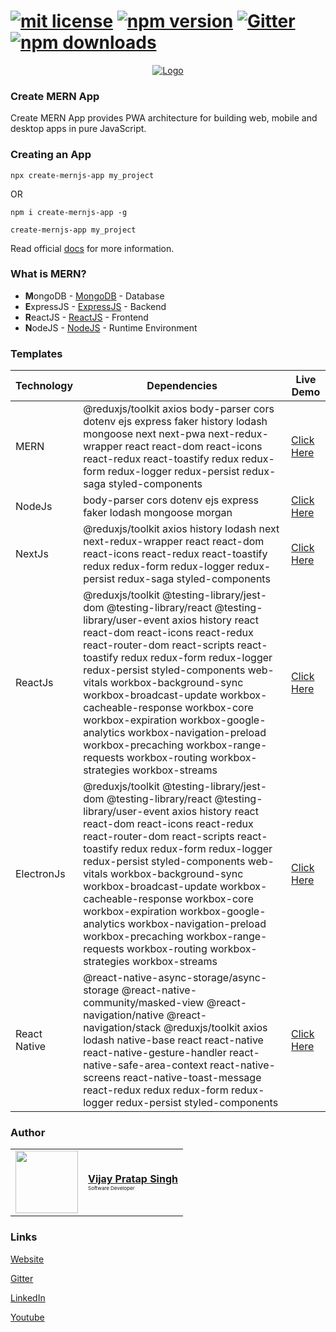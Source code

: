 # [![mit license](https://img.shields.io/github/license/mernjs/create-mern-app)](https://github.com/mernjs/create-mern-app/blob/master/LICENSE) [![npm version](https://img.shields.io/npm/v/create-mernjs-app)](https://www.npmjs.com/package/create-mernjs-app) [![Gitter](https://badges.gitter.im/mernjs/mernjs.svg)](https://gitter.im/mernjs/mernjs-community) [![npm downloads](https://img.shields.io/npm/dy/create-mernjs-app)](https://www.npmjs.com/package/create-mernjs-app)

<p align="center">
  <a href="https://mernjs.github.io/create-mern-app" rel="noopener">
 <img src="https://mernjs.github.io/create-mern-app/assets/logo1.png" alt="Logo"></a>
</p>

### Create MERN App
Create MERN App provides PWA architecture for building web, mobile and desktop apps in pure JavaScript.

### Creating an App
```
npx create-mernjs-app my_project
```
OR
```
npm i create-mernjs-app -g 
```

```
create-mernjs-app my_project 
```

Read official [docs](https://mernjs.github.io/create-mern-app) for more information.

### What is MERN?

- **M**ongoDB - [MongoDB](https://www.mongodb.com/) - Database
- **E**xpressJS - [ExpressJS](https://expressjs.com/) - Backend
- **R**eactJS - [ReactJS](https://reactjs.org/) - Frontend
- **N**odeJS - [NodeJS](https://nodejs.org/) - Runtime Environment

### Templates

| Technology | Dependencies | Live Demo |
| ------ | ------ | ------ |
| MERN | @reduxjs/toolkit axios body-parser cors dotenv ejs express faker history lodash mongoose next next-pwa next-redux-wrapper react react-dom react-icons react-redux react-toastify redux redux-form redux-logger redux-persist redux-saga styled-components | [Click Here](https://bit.ly/mern-full-setup) |
| NodeJs | body-parser cors dotenv ejs express faker lodash mongoose morgan | [Click Here](https://mernjs-nodejs-mongodb.herokuapp.com/) |
| NextJs | @reduxjs/toolkit axios history lodash next next-redux-wrapper react react-dom react-icons react-redux react-toastify redux redux-form redux-logger redux-persist redux-saga styled-components | [Click Here](https://mernjs-nextjs.herokuapp.com) |
| ReactJs | @reduxjs/toolkit @testing-library/jest-dom @testing-library/react @testing-library/user-event axios history react react-dom react-icons react-redux react-router-dom react-scripts react-toastify redux redux-form redux-logger redux-persist styled-components web-vitals workbox-background-sync workbox-broadcast-update workbox-cacheable-response workbox-core workbox-expiration workbox-google-analytics workbox-navigation-preload workbox-precaching workbox-range-requests workbox-routing workbox-strategies workbox-streams  | [Click Here](https://mernjs-reactjs.herokuapp.com) |
| ElectronJs | @reduxjs/toolkit @testing-library/jest-dom @testing-library/react @testing-library/user-event axios history react react-dom react-icons react-redux react-router-dom react-scripts react-toastify redux redux-form redux-logger redux-persist styled-components web-vitals workbox-background-sync workbox-broadcast-update workbox-cacheable-response workbox-core workbox-expiration workbox-google-analytics workbox-navigation-preload workbox-precaching workbox-range-requests workbox-routing workbox-strategies workbox-streams | [Click Here](https://electronjs-redux-app.herokuapp.com/) |
| React Native | @react-native-async-storage/async-storage @react-native-community/masked-view @react-navigation/native @react-navigation/stack @reduxjs/toolkit axios lodash native-base react react-native react-native-gesture-handler react-native-safe-area-context react-native-screens react-native-toast-message react-redux redux redux-form redux-logger redux-persist styled-components | [Click Here](https://play.google.com/store/apps/details?id=com.mernapp) |

### Author

<table>
  <tr>
    <td>
      <a href="https://www.linkedin.com/in/vprtsingh" target="_blank"><img src="https://s.gravatar.com/avatar/bd913f88dce5db0cc64d85d9c486ccfd?s=100&d=mm" width="100"></a>
    </td>
    <td>
      <a href="https://www.linkedin.com/in/vprtsingh" target="_blank"><b>Vijay Pratap Singh</b><br /></a>
      <span style="font-size: 8px;">Software Developer</span><br />
    </td>
  </tr>
</table>

### Links
[Website](https://mernjs.github.io/create-mern-app)

[Gitter](https://gitter.im/mernjs/mernjs-community)

[LinkedIn](https://www.linkedin.com/in/vprtsingh)

[Youtube](https://www.youtube.com/channel/UCAcmuHoa3sEN_KuwFYk6xMw)